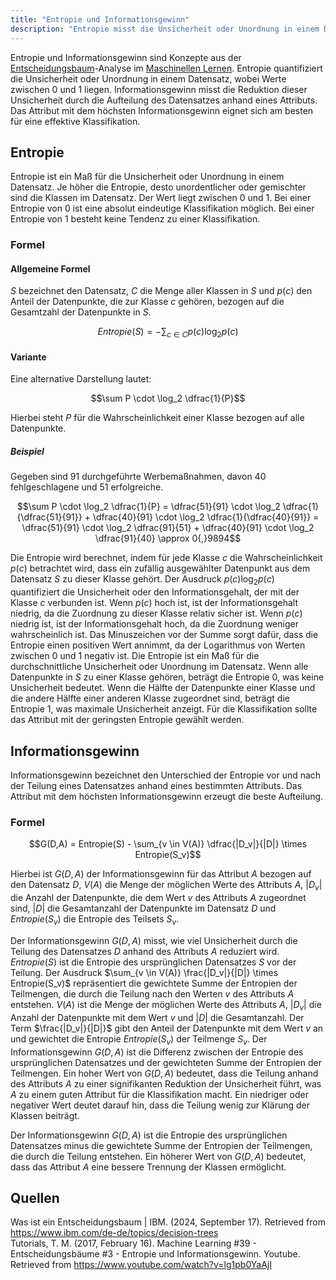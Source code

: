 ```yaml
---
title: "Entropie und Informationsgewinn"
description: "Entropie misst die Unsicherheit oder Unordnung in einem Datensatz und liegt zwischen 0 und 1. Informationsgewinn berechnet den Unterschied der Entropie vor und nach der Teilung eines Attributs. Das Attribut mit dem höchsten Informationsgewinn ermöglicht die beste Aufteilung für Klassifikation."
---
```


Entropie und Informationsgewinn sind Konzepte aus der [Entscheidungsbaum](/open-fidup/lerninhalte/entscheidungsbaum)-Analyse im [Maschinellen Lernen](/open-fidup/lerninhalte/maschinelles-lernen). Entropie quantifiziert die Unsicherheit oder Unordnung in einem Datensatz, wobei Werte zwischen 0 und 1 liegen. Informationsgewinn misst die Reduktion dieser Unsicherheit durch die Aufteilung des Datensatzes anhand eines Attributs. Das Attribut mit dem höchsten Informationsgewinn eignet sich am besten für eine effektive Klassifikation.

## Entropie

Entropie ist ein Maß für die Unsicherheit oder Unordnung in einem Datensatz. Je höher die Entropie, desto unordentlicher oder gemischter sind die Klassen im Datensatz. Der Wert liegt zwischen 0 und 1. Bei einer Entropie von 0 ist eine absolut eindeutige Klassifikation möglich. Bei einer Entropie von 1 besteht keine Tendenz zu einer Klassifikation.

### Formel

#### Allgemeine Formel

$S$ bezeichnet den Datensatz, $C$ die Menge aller Klassen in $S$ und $p(c)$ den Anteil der Datenpunkte, die zur Klasse $c$ gehören, bezogen auf die Gesamtzahl der Datenpunkte in $S$.

$$Entropie(S) = - \sum_{c \in C} p(c) \log_2 p(c)$$

#### Variante

Eine alternative Darstellung lautet:

$$\sum P \cdot \log_2 \dfrac{1}{P}$$

Hierbei steht $P$ für die Wahrscheinlichkeit einer Klasse bezogen auf alle Datenpunkte.

##### Beispiel

Gegeben sind 91 durchgeführte Werbemaßnahmen, davon 40 fehlgeschlagene und 51 erfolgreiche.

$$\sum P \cdot \log_2 \dfrac{1}{P} = \dfrac{51}{91} \cdot \log_2 \dfrac{1}{\dfrac{51}{91}} + \dfrac{40}{91} \cdot \log_2 \dfrac{1}{\dfrac{40}{91}} = \dfrac{51}{91} \cdot \log_2 \dfrac{91}{51} + \dfrac{40}{91} \cdot \log_2 \dfrac{91}{40} \approx 0{,}9894$$

Die Entropie wird berechnet, indem für jede Klasse $c$ die Wahrscheinlichkeit $p(c)$ betrachtet wird, dass ein zufällig ausgewählter Datenpunkt aus dem Datensatz $S$ zu dieser Klasse gehört. Der Ausdruck $p(c) \log_2 p(c)$ quantifiziert die Unsicherheit oder den Informationsgehalt, der mit der Klasse $c$ verbunden ist. Wenn $p(c)$ hoch ist, ist der Informationsgehalt niedrig, da die Zuordnung zu dieser Klasse relativ sicher ist. Wenn $p(c)$ niedrig ist, ist der Informationsgehalt hoch, da die Zuordnung weniger wahrscheinlich ist. Das Minuszeichen vor der Summe sorgt dafür, dass die Entropie einen positiven Wert annimmt, da der Logarithmus von Werten zwischen 0 und 1 negativ ist. Die Entropie ist ein Maß für die durchschnittliche Unsicherheit oder Unordnung im Datensatz. Wenn alle Datenpunkte in $S$ zu einer Klasse gehören, beträgt die Entropie 0, was keine Unsicherheit bedeutet. Wenn die Hälfte der Datenpunkte einer Klasse und die andere Hälfte einer anderen Klasse zugeordnet sind, beträgt die Entropie 1, was maximale Unsicherheit anzeigt. Für die Klassifikation sollte das Attribut mit der geringsten Entropie gewählt werden.

## Informationsgewinn

Informationsgewinn bezeichnet den Unterschied der Entropie vor und nach der Teilung eines Datensatzes anhand eines bestimmten Attributs. Das Attribut mit dem höchsten Informationsgewinn erzeugt die beste Aufteilung.

### Formel

$$G(D,A) = Entropie(S) - \sum_{v \in V(A)} \dfrac{|D_v|}{|D|} \times Entropie(S_v)$$

Hierbei ist $G(D,A)$ der Informationsgewinn für das Attribut $A$ bezogen auf den Datensatz $D$, $V(A)$ die Menge der möglichen Werte des Attributs $A$, $|D_v|$ die Anzahl der Datenpunkte, die dem Wert $v$ des Attributs $A$ zugeordnet sind, $|D|$ die Gesamtanzahl der Datenpunkte im Datensatz $D$ und $Entropie(S_v)$ die Entropie des Teilsets $S_v$.

Der Informationsgewinn $G(D,A)$ misst, wie viel Unsicherheit durch die Teilung des Datensatzes $D$ anhand des Attributs $A$ reduziert wird. $Entropie(S)$ ist die Entropie des ursprünglichen Datensatzes $S$ vor der Teilung. Der Ausdruck $\sum_{v \in V(A)} \frac{|D_v|}{|D|} \times Entropie(S_v)$ repräsentiert die gewichtete Summe der Entropien der Teilmengen, die durch die Teilung nach den Werten $v$ des Attributs $A$ entstehen. $V(A)$ ist die Menge der möglichen Werte des Attributs $A$, $|D_v|$ die Anzahl der Datenpunkte mit dem Wert $v$ und $|D|$ die Gesamtanzahl. Der Term $\frac{|D_v|}{|D|}$ gibt den Anteil der Datenpunkte mit dem Wert $v$ an und gewichtet die Entropie $Entropie(S_v)$ der Teilmenge $S_v$. Der Informationsgewinn $G(D,A)$ ist die Differenz zwischen der Entropie des ursprünglichen Datensatzes und der gewichteten Summe der Entropien der Teilmengen. Ein hoher Wert von $G(D,A)$ bedeutet, dass die Teilung anhand des Attributs $A$ zu einer signifikanten Reduktion der Unsicherheit führt, was $A$ zu einem guten Attribut für die Klassifikation macht. Ein niedriger oder negativer Wert deutet darauf hin, dass die Teilung wenig zur Klärung der Klassen beiträgt.

Der Informationsgewinn $G(D,A)$ ist die Entropie des ursprünglichen Datensatzes minus die gewichtete Summe der Entropien der Teilmengen, die durch die Teilung entstehen. Ein höherer Wert von $G(D,A)$ bedeutet, dass das Attribut $A$ eine bessere Trennung der Klassen ermöglicht.

## Quellen

Was ist ein Entscheidungsbaum | IBM. (2024, September 17). Retrieved from https://www.ibm.com/de-de/topics/decision-trees  
Tutorials, T. M. (2017, February 16). Machine Learning #39 - Entscheidungsbäume #3 - Entropie und Informationsgewinn. Youtube. Retrieved from https://www.youtube.com/watch?v=lg1pb0YaAjI